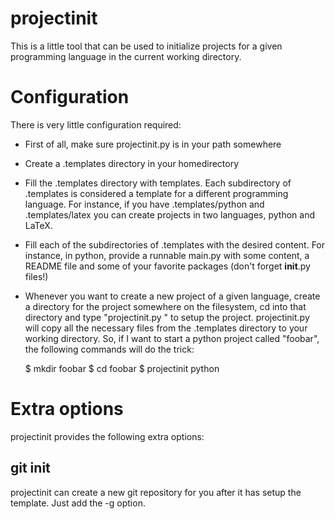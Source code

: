 projectinit
===========

This is a little tool that can be used to initialize projects for a given programming language in the current working directory.

Configuration
=============

There is very little configuration required:

- First of all, make sure projectinit.py is in your path somewhere
- Create a .templates directory in your homedirectory
- Fill the .templates directory with templates. Each subdirectory of .templates is considered a template for a different programming language. For instance, if you have .templates/python and .templates/latex you can create projects in two languages, python and LaTeX. 
- Fill each of the subdirectories of .templates with the desired content. For instance, in python, provide a runnable main.py with some content, a README file and some of your favorite packages (don't forget __init__.py files!)
- Whenever you want to create a new project of a given language, create a directory for the project somewhere on the filesystem, cd into that directory and type "projectinit.py <language>" to setup the project. projectinit.py will copy all the necessary files from the .templates directory to your working directory. So, if I want to start a python project called "foobar", the following commands will do the trick:

    $ mkdir foobar
    $ cd foobar
    $ projectinit python

Extra options
=============
projectinit provides the following extra options:

git init
--------

projectinit can create a new git repository for you after it has setup the template. Just add the -g option.
